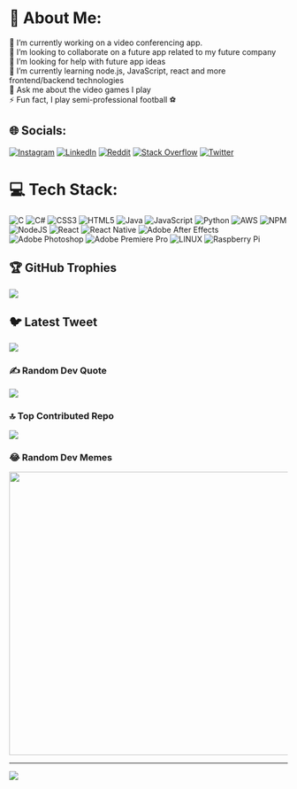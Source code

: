 # 💫 About Me:
🔭 I’m currently working on a video conferencing app.<br>👯 I’m looking to collaborate on a future app related to my future company<br>🤝 I’m looking for help with future app ideas<br>🌱 I’m currently learning node.js, JavaScript, react and more frontend/backend technologies<br>💬 Ask me about the video games I play<br>⚡ Fun fact, I play semi-professional football ⚽


## 🌐 Socials:
[![Instagram](https://img.shields.io/badge/Instagram-%23E4405F.svg?logo=Instagram&logoColor=white)](https://instagram.com/chiedozie.py) [![LinkedIn](https://img.shields.io/badge/LinkedIn-%230077B5.svg?logo=linkedin&logoColor=white)](https://www.linkedin.com/in/chiedozie-ehileme-529b6a25b/) [![Reddit](https://img.shields.io/badge/Reddit-%23FF4500.svg?logo=Reddit&logoColor=white)](https://reddit.com/user/Cephrius) [![Stack Overflow](https://img.shields.io/badge/-Stackoverflow-FE7A16?logo=stack-overflow&logoColor=white)](https://stackoverflow.com/users/19422000/cephrius) [![Twitter](https://img.shields.io/badge/Twitter-%231DA1F2.svg?logo=Twitter&logoColor=white)](https://twitter.com/cehileme) 

# 💻 Tech Stack:
![C](https://img.shields.io/badge/c-%2300599C.svg?style=for-the-badge&logo=c&logoColor=white) ![C#](https://img.shields.io/badge/c%23-%23239120.svg?style=for-the-badge&logo=c-sharp&logoColor=white) ![CSS3](https://img.shields.io/badge/css3-%231572B6.svg?style=for-the-badge&logo=css3&logoColor=white) ![HTML5](https://img.shields.io/badge/html5-%23E34F26.svg?style=for-the-badge&logo=html5&logoColor=white) ![Java](https://img.shields.io/badge/java-%23ED8B00.svg?style=for-the-badge&logo=java&logoColor=white) ![JavaScript](https://img.shields.io/badge/javascript-%23323330.svg?style=for-the-badge&logo=javascript&logoColor=%23F7DF1E) ![Python](https://img.shields.io/badge/python-3670A0?style=for-the-badge&logo=python&logoColor=ffdd54) ![AWS](https://img.shields.io/badge/AWS-%23FF9900.svg?style=for-the-badge&logo=amazon-aws&logoColor=white) ![NPM](https://img.shields.io/badge/NPM-%23000000.svg?style=for-the-badge&logo=npm&logoColor=white) ![NodeJS](https://img.shields.io/badge/node.js-6DA55F?style=for-the-badge&logo=node.js&logoColor=white) ![React](https://img.shields.io/badge/react-%2320232a.svg?style=for-the-badge&logo=react&logoColor=%2361DAFB) ![React Native](https://img.shields.io/badge/react_native-%2320232a.svg?style=for-the-badge&logo=react&logoColor=%2361DAFB) ![Adobe After Effects](https://img.shields.io/badge/Adobe%20After%20Effects-9999FF.svg?style=for-the-badge&logo=Adobe%20After%20Effects&logoColor=white) ![Adobe Photoshop](https://img.shields.io/badge/adobephotoshop-%2331A8FF.svg?style=for-the-badge&logo=adobephotoshop&logoColor=white) ![Adobe Premiere Pro](https://img.shields.io/badge/Adobe%20Premiere%20Pro-9999FF.svg?style=for-the-badge&logo=Adobe%20Premiere%20Pro&logoColor=white) ![LINUX](https://img.shields.io/badge/Linux-FCC624?style=for-the-badge&logo=linux&logoColor=black) ![Raspberry Pi](https://img.shields.io/badge/-RaspberryPi-C51A4A?style=for-the-badge&logo=Raspberry-Pi)

## 🏆 GitHub Trophies
![](https://github-profile-trophy.vercel.app/?username=cephrius&theme=radical&no-frame=true&no-bg=false&margin-w=4)

## 🐦 Latest Tweet
[![](https://gtce.itsvg.in/api?username=cehileme)](https://github.com/VishwaGauravIn/github-twitter-card-embed)

### ✍️ Random Dev Quote
![](https://quotes-github-readme.vercel.app/api?type=horizontal&theme=radical)

### 🔝 Top Contributed Repo
![](https://github-contributor-stats.vercel.app/api?username=cephrius&limit=5&theme=dark&combine_all_yearly_contributions=true)

### 😂 Random Dev Memes
<img src="meme-api.com/gimme" width="512px"/>

---
[![](https://visitcount.itsvg.in/api?id=cephrius&icon=0&color=0)](https://visitcount.itsvg.in)

<!-- Proudly created with GPRM ( https://gprm.itsvg.in ) -->
